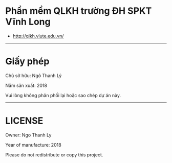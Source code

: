 # Phần mềm QLKH trường ĐH SPKT Vĩnh Long #
- http://qlkh.vlute.edu.vn/

----------
# Giấy phép #
Chủ sở hữu: Ngô Thanh Lý

Năm sản xuất: 2018

Vui lòng không phân phối lại hoặc sao chép dự án này.

----------
# LICENSE #
Owner: Ngo Thanh Ly

Year of manufacture: 2018

Please do not redistribute or copy this project.
